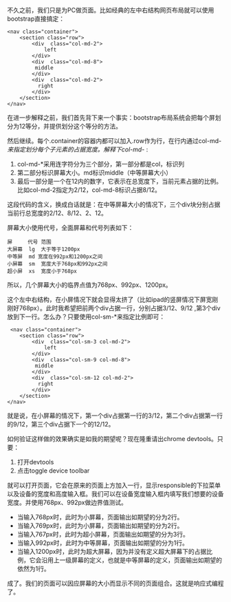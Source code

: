 不久之前，我们只是为PC做页面。比如经典的左中右结构网页布局就可以使用bootstrap直接搞定：

    <nav class="container">
        <section class="row">
            <div  class="col-md-2">
                left
            </div>
            <div  class="col-md-8">
             middle
            </div>
            <div  class="col-md-2">
              right
            </div> 
        </section>
    </nav>

在进一步解释之前，我们首先背下来一个事实：bootstrap布局系统会把每个屏划分为12等分，并提供划分这个等分的方法。

然后继续。每个.container的容器内都可以加入.row作为行，在行内通过col-md-*来指定划分每个子元素的占据宽度。解释下col-md-* :

1. col-md-*采用连字符分为三个部分，第一部分都是col，标识列
2. 第二部分标识屏幕大小。md标识middle（中等屏幕大小）
3. 最后一部分是一个在12内的数字，它表示在总宽度下，当前元素占据的比例。比如col-md-2指定为2/12，col-md-8标识占据8/12。

这段代码的含义，换成白话就是：在中等屏幕大小的情况下，三个div块分别占据当前行总宽度的2/12、8/12、2、12。

屏幕大小使用代号，全面屏幕和代号列表如下：

    屏     代号 范围            
    大屏幕  lg  大于等于1200px
    中等屏  md 宽度在992px和1200px之间
    小屏幕  sm  宽度大于768px和992px之间
    超小屏  xs  宽度小于768px

所以，几个屏幕大小的临界点值为768px、992px、1200px。

这个左中右结构，在小屏情况下就会显得太挤了（比如ipad的竖屏情况下屏宽刚刚好768px）。此时我希望把前两个div占据一行，分别占据3/12、9/12 ,第3个div放到下一行。怎么办？只要使用col-sm-*来指定比例即可：

     <nav class="container">
        <section class="row">
            <div  class="col-sm-3 col-md-2">
                left
            </div>
            <div  class="col-sm-9 col-md-8">
             middle
            </div>
            <div  class="col-sm-12 col-md-2">
              right
            </div> 
        </section>
    </nav>

就是说，在小屏幕的情况下，第一个div占据第一行的3/12，第二个div占据第一行的9/12，第三个div占据下一个的12/12。

如何验证这样做的效果确实是如我的期望呢？现在隆重请出chrome devtools。只要：

1. 打开devtools
2. 点击toggle device toolbar

就可以打开页面，它会在原来的页面上方加入一行，显示responsible的下拉菜单以及设备的宽度和高度输入框。我们可以在设备宽度输入框内填写我们想要的设备宽度。并使用768px、992px做边界值测试。

- 当输入768px时，此时为小屏幕，页面输出如期望的分为2行。
- 当输入769px时，此时为小屏幕，页面输出如期望的分为2行。
- 当输入767px时，此时为超小屏幕，页面输出如期望的分为3行。
- 当输入992px时，此时为中等屏幕，页面输出如期望的分为1行。
- 当输入1200px时，此时为超大屏幕，因为并没有定义超大屏幕下的占据比例，它会沿用上一级屏幕的定义，也就是中等屏幕的定义，页面输出如期望的依然为1行。

成了。我们的页面可以因应屏幕的大小而显示不同的页面组合。这就是响应式编程了。





















